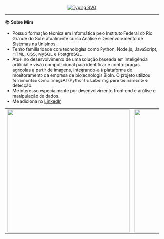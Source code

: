 <p align="center">
  <a href="https://git.io/typing-svg">
    <img src="https://readme-typing-svg.demolab.com?font=Fira+Code&weight=700&duration=2500&pause=1000&color=DA00FF&width=435&lines=E+a%C3%AD+Dev+%F0%9F%91%A8%E2%80%8D%F0%9F%92%BB+Meu+nome+%C3%A9+Gabriela+%F0%9F%91%8B%F0%9F%8F%BC+;Sou+Desenvolvedora+de+Software;%C3%89+um+prazer+ter+voc%C3%AA+no+meu+perfil!" alt="Typing SVG">
  </a>
</p>
<hr/>

📚 **Sobre Mim**

- Possuo formação técnica em Informática pelo Instituto Federal do Rio Grande do Sul e atualmente curso Análise e Desenvolvimento de Sistemas na Unisinos.
- Tenho familiaridade com tecnologias como Python, Node.js, JavaScript, HTML, CSS, MySQL e PostgreSQL.
- Atuei no desenvolvimento de uma solução baseada em inteligência artificial e visão computacional para identificar e contar pragas agrícolas a partir de imagens, integrando-a à plataforma de monitoramento da empresa de biotecnologia BioIn. O projeto utilizou ferramentas como ImageAI (Python) e LabelImg para treinamento e detecção.
- Me interesso especialmente por desenvolvimento front-end e análise e manipulação de dados.
- Me adiciona no [LinkedIn](www.linkedin.com/in/gabriela-augustin-2b7558232)

<div align="center">
  <table>
    <tr>
      <td>
        <img src="https://github-readme-stats.vercel.app/api?username=gabrielaaugustinsantos&theme=radical&include_all_commits=true&count_private=true&show_icons=true" width="400"/>
      </td>
      <td>
        <img src="https://github-readme-stats.vercel.app/api/top-langs/?username=gabrielaaugustinsantos&theme=radical&layout=compact" width="400"/>
      </td>
    </tr>
  </table>
</div>
